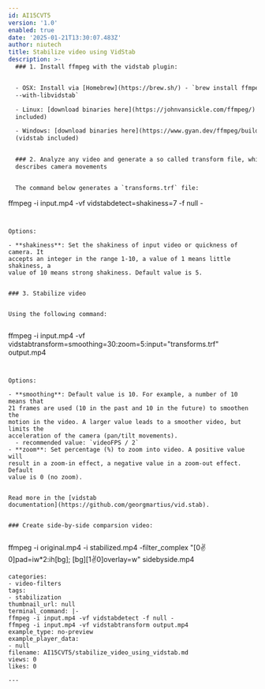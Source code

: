 ```yaml
---
id: AI15CVT5
version: '1.0'
enabled: true
date: '2025-01-21T13:30:07.483Z'
author: niutech
title: Stabilize video using VidStab
description: >-
  ### 1. Install ffmpeg with the vidstab plugin:


  - OSX: Install via [Homebrew](https://brew.sh/) - `brew install ffmpeg
  --with-libvidstab`

  - Linux: [download binaries here](https://johnvansickle.com/ffmpeg/) (vidstab
  included)

  - Windows: [download binaries here](https://www.gyan.dev/ffmpeg/builds/)
  (vidstab included)


  ### 2. Analyze any video and generate a so called transform file, which
  describes camera movements


  The command below generates a `transforms.trf` file:


  ```

  ffmpeg -i input.mp4 -vf vidstabdetect=shakiness=7 -f null -

  ```


  Options:

  - **shakiness**: Set the shakiness of input video or quickness of camera. It
  accepts an integer in the range 1-10, a value of 1 means little shakiness, a
  value of 10 means strong shakiness. Default value is 5.


  ### 3. Stabilize video


  Using the following command:


  ```

  ffmpeg -i input.mp4 -vf
  vidstabtransform=smoothing=30:zoom=5:input="transforms.trf" output.mp4

  ```


  Options:

  - **smoothing**: Default value is 10. For example, a number of 10 means that
  21 frames are used (10 in the past and 10 in the future) to smoothen the
  motion in the video. A larger value leads to a smoother video, but limits the
  acceleration of the camera (pan/tilt movements).
    - recommended value: `videoFPS / 2`
  - **zoom**: Set percentage (%) to zoom into video. A positive value will
  result in a zoom-in effect, a negative value in a zoom-out effect. Default
  value is 0 (no zoom).


  Read more in the [vidstab
  documentation](https://github.com/georgmartius/vid.stab).


  ### Create side-by-side comparsion video:


  ```

  ffmpeg -i original.mp4 -i stabilized.mp4 -filter_complex
  "[0:v:0]pad=iw*2:ih[bg]; [bg][1:v:0]overlay=w" sidebyside.mp4

  ```
categories:
  - video-filters
tags:
  - stabilization
thumbnail_url: null
terminal_command: |-
  ffmpeg -i input.mp4 -vf vidstabdetect -f null -
  ffmpeg -i input.mp4 -vf vidstabtransform output.mp4
example_type: no-preview
example_player_data:
  - null
filename: AI15CVT5/stabilize_video_using_vidstab.md
views: 0
likes: 0

---
```

